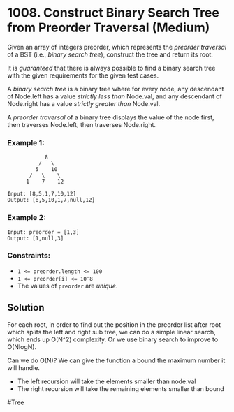 # 1008. Construct Binary Search Tree from Preorder Traversal (Medium)

Given an array of integers preorder, which represents the _preorder traversal_ of a BST (i.e., _binary search tree_), construct the tree and return its root.

It is _guaranteed_ that there is always possible to find a binary search tree with the given requirements for the given test cases.

A _binary search tree_ is a binary tree where for every node, any descendant of Node.left has a value _strictly less than_ Node.val, and any descendant of Node.right has a value _strictly greater than_ Node.val.

A _preorder traversal_ of a binary tree displays the value of the node first, then traverses Node.left, then traverses Node.right.

### Example 1:

```
            8
          /   \
         5    10
       /   \    \
      1    7    12

Input: [8,5,1,7,10,12]
Output: [8,5,10,1,7,null,12]
```

### Example 2:

```
Input: preorder = [1,3]
Output: [1,null,3]
```

### Constraints:

- `1 <= preorder.length <= 100`
- `1 <= preorder[i] <= 10^8`
- The values of `preorder` are _unique_.

## Solution

For each root, in order to find out the position in the preorder list after root which splits the left and right sub tree, we can do a simple linear search, which ends up O(N^2) complexity. Or we use binary search to improve to O(NlogN).

Can we do O(N)? We can give the function a bound the maximum number it will handle.

- The left recursion will take the elements smaller than node.val
- The right recursion will take the remaining elements smaller than bound

#Tree
